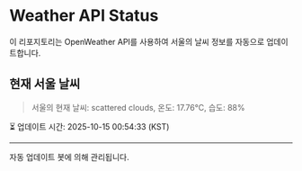 
# Weather API Status

이 리포지토리는 OpenWeather API를 사용하여 서울의 날씨 정보를 자동으로 업데이트합니다.

## 현재 서울 날씨
> 서울의 현재 날씨: scattered clouds, 온도: 17.76°C, 습도: 88%

⏳ 업데이트 시간: 2025-10-15 00:54:33 (KST)

---
자동 업데이트 봇에 의해 관리됩니다.
